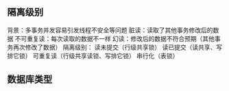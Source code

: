 ## 隔离级别

背景：多事务并发容易引发线程不安全等问题
    脏读：读取了其他事务修改后的数据
    不可重复读：每次读取的数据不一样
    幻读：修改后的数据不符合预期（其他事务再次修改了数据）
隔离级别：
    读未提交（行级共享锁）
    读已提交（读共享、写排它锁）
    可重复读（行级共享读锁、写排它锁）
    串行化（表锁）

## 数据库类型


